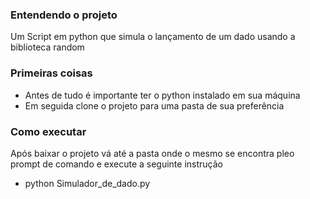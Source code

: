### Entendendo o projeto
Um Script em python que simula o lançamento de um dado usando a biblioteca random

### Primeiras coisas
 - Antes de tudo  é importante ter o python instalado em sua máquina
 - Em seguida clone o projeto para uma pasta de sua preferência

### Como executar
Após baixar o projeto vá até a pasta onde o mesmo se encontra pleo prompt de comando e execute a seguinte instrução
 - python Simulador_de_dado.py
